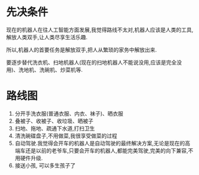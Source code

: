 # 先决条件
现在的机器人在往人工智能方面发展,我觉得路线不太对,机器人应该是人类的工具,解放人类双手,让人类尽享生活乐趣.

所以,机器人的首要任务是解放双手,把人从繁琐的家务中解放出来.

要逐步替代洗衣机、扫地机器人(现在的扫地机器人不能说没用,应该是完全没用)、洗地机、洗碗机、炒菜机等.

# 路线图
1. 分开手洗衣服(普通衣服、内衣、袜子)、晒衣服
2. 叠被子、收被子、收垃圾、晒被子
3. 扫地、拖地、疏通下水道,打扫卫生
4. 清洗碗碟盘子,不用做菜,我很享受做菜的过程
5. 自动驾驶.我觉得会开车的机器人是自动驾驶的最终解决方案,无论是现在的高端车还是以前的老爷车,只要会开车的机器人,都能完美驾驶,完美的向下兼容,不用硬件升级.
6. 接送小孩, 可以多生孩子了

